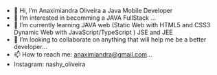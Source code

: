 - 👋 Hi, I’m Anaximiandra Oliveira a Java Mobile Developer
- 👀 I’m interested in becomming a JAVA FullStack ...
- 🌱 I’m currently learning JAVA web (Static Web with HTML5 and CSS3 
Dynamic Web with JavaScript/TypeScript ) JSE and JEE 
- 💞️ I’m looking to collaborate on anything that will help me be a better developer...
- 📫 How to reach me: anaximiandra@gmail.com...
- Instagram: nashy_oliveira

<!---
AnaximiandraOliveira/AnaximiandraOliveira is a ✨ special ✨ repository because its `README.md` (this file) appears on your GitHub profile.
You can click the Preview link to take a look at your changes.
--->
